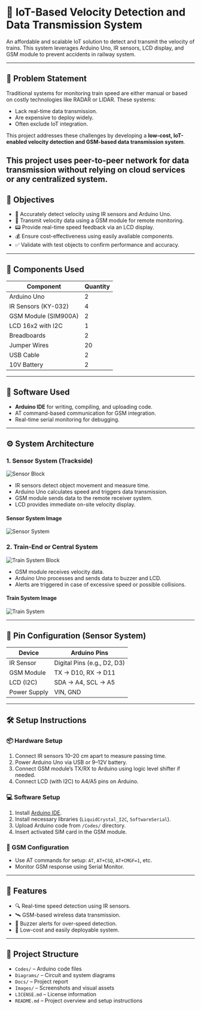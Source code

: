 # 🚅 IoT-Based Velocity Detection and Data Transmission System

An affordable and scalable IoT solution to detect and transmit the velocity of trains. This system leverages Arduino Uno, IR sensors, LCD display, and GSM module to prevent accidents in railway system.

---

## 📌 Problem Statement

Traditional systems for monitoring train speed are either manual or based on costly technologies like RADAR or LIDAR. These systems:
- Lack real-time data transmission.
- Are expensive to deploy widely.
- Often exclude IoT integration.

This project addresses these challenges by developing a **low-cost, IoT-enabled velocity detection and GSM-based data transmission system**.

This project uses peer-to-peer network for data transmission without relying on cloud services or any centralized system.
---

## 🎯 Objectives

- 🧮 Accurately detect velocity using IR sensors and Arduino Uno.
- 📲 Transmit velocity data using a GSM module for remote monitoring.
- 📟 Provide real-time speed feedback via an LCD display.
- 💰 Ensure cost-effectiveness using easily available components.
- ✅ Validate with test objects to confirm performance and accuracy.

---

## 🧩 Components Used

| Component             | Quantity |
|----------------------|----------|
| Arduino Uno          | 2        |
| IR Sensors (KY-032)  | 4        |
| GSM Module (SIM900A) | 2        |
| LCD 16x2 with I2C    | 1        |
| Breadboards          | 2        |
| Jumper Wires         | 20       |
| USB Cable            | 2        |
| 10V Battery          | 2        |

---

## 🧠 Software Used

- **Arduino IDE** for writing, compiling, and uploading code.
- AT command-based communication for GSM integration.
- Real-time serial monitoring for debugging.

---

## ⚙️ System Architecture

### 1. Sensor System (Trackside)
![Sensor Block](Images/sensor_block.png)
- IR sensors detect object movement and measure time.
- Arduino Uno calculates speed and triggers data transmission.
- GSM module sends data to the remote receiver system.
- LCD provides immediate on-site velocity display.
#### Sensor System Image
![Sensor System](Images/sensor_system_image.jpg)

### 2. Train-End or Central System
![Train System Block](Images/train_system_block.png)
- GSM module receives velocity data.
- Arduino Uno processes and sends data to buzzer and LCD.
- Alerts are triggered in case of excessive speed or possible collisions.
#### Train System Image
![Train System](Images/train_system_image.jpg)

---

## 🔌 Pin Configuration (Sensor System)

| Device        | Arduino Pins         |
|---------------|-----------------------|
| IR Sensor     | Digital Pins (e.g., D2, D3) |
| GSM Module    | TX → D10, RX → D11    |
| LCD (I2C)     | SDA → A4, SCL → A5    |
| Power Supply  | VIN, GND              |

---

## 🛠️ Setup Instructions

### 📦 Hardware Setup

1. Connect IR sensors 10–20 cm apart to measure passing time.
2. Power Arduino Uno via USB or 9–12V battery.
3. Connect GSM module’s TX/RX to Arduino using logic level shifter if needed.
4. Connect LCD (with I2C) to A4/A5 pins on Arduino.

### 💻 Software Setup

1. Install [Arduino IDE](https://www.arduino.cc/en/software).
2. Install necessary libraries (`LiquidCrystal_I2C`, `SoftwareSerial`).
3. Upload Arduino code from `/Codes/` directory.
4. Insert activated SIM card in the GSM module.

### 📶 GSM Configuration

- Use AT commands for setup: `AT`, `AT+CSQ`, `AT+CMGF=1`, etc.
- Monitor GSM response using Serial Monitor.

---

## 🚨 Features

- 🔍 Real-time speed detection using IR sensors.
- 🛰️ GSM-based wireless data transmission.
- 🔔 Buzzer alerts for over-speed detection.
- 💸 Low-cost and easily deployable system.

---

## 📁 Project Structure

- `Codes/` – Arduino code files  
- `Diagrams/` – Circuit and system diagrams  
- `Docs/` – Project report  
- `Images/` – Screenshots and visual assets  
- `LICENSE.md` – License information  
- `README.md` – Project overview and setup instructions 